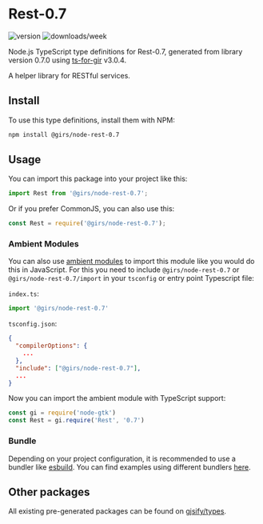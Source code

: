 
# Rest-0.7

![version](https://img.shields.io/npm/v/@girs/node-rest-0.7)
![downloads/week](https://img.shields.io/npm/dw/@girs/node-rest-0.7)


Node.js TypeScript type definitions for Rest-0.7, generated from library version 0.7.0 using [ts-for-gir](https://github.com/gjsify/ts-for-gir) v3.0.4.

A helper library for RESTful services.

## Install

To use this type definitions, install them with NPM:
```bash
npm install @girs/node-rest-0.7
```

## Usage

You can import this package into your project like this:
```ts
import Rest from '@girs/node-rest-0.7';
```

Or if you prefer CommonJS, you can also use this:
```ts
const Rest = require('@girs/node-rest-0.7');
```

### Ambient Modules

You can also use [ambient modules](https://github.com/gjsify/ts-for-gir/tree/main/packages/cli#ambient-modules) to import this module like you would do this in JavaScript.
For this you need to include `@girs/node-rest-0.7` or `@girs/node-rest-0.7/import` in your `tsconfig` or entry point Typescript file:

`index.ts`:
```ts
import '@girs/node-rest-0.7'
```

`tsconfig.json`:
```json
{
  "compilerOptions": {
    ...
  },
  "include": ["@girs/node-rest-0.7"],
  ...
}
```

Now you can import the ambient module with TypeScript support: 

```ts
const gi = require('node-gtk')
const Rest = gi.require('Rest', '0.7')
```


### Bundle

Depending on your project configuration, it is recommended to use a bundler like [esbuild](https://esbuild.github.io/). You can find examples using different bundlers [here](https://github.com/gjsify/ts-for-gir/tree/main/examples).

## Other packages

All existing pre-generated packages can be found on [gjsify/types](https://github.com/gjsify/types).

